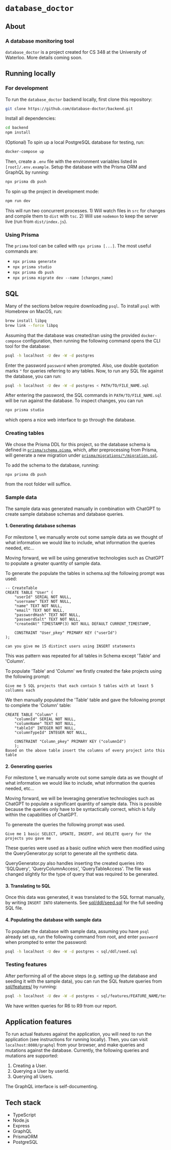 # `database_doctor`

## About

### A database monitoring tool

`database_doctor` is a project created for CS 348 at the University of Waterloo. More details coming soon.

## Running locally

### For development

To run the `database_doctor` backend locally, first clone this repository:

```bash
git clone https://github.com/database-doctor/backend.git
```

Install all dependencies:

```bash
cd backend
npm install
```

(Optional) To spin up a local PostgreSQL database for testing, run:

```bash
docker-compose up
```

Then, create a `.env` file with the environment variables listed in `[root]/.env.example`. Setup the database with the Prisma ORM and GraphQL by running:

```bash
npx prisma db push
```

To spin up the project in development mode:

```bash
npm run dev
```

This will run two concurrent processes. 1) Will watch files in `src` for changes and compile them to `dist` with `tsc`. 2) Will use `nodemon` to keep the server live (run from `dist/index.js`).

### Using Prisma

The `prisma` tool can be called with `npx prisma [...]`. The most useful commands are:

- `npx prisma generate`
- `npx prisma studio`
- `npx prisma db push`
- `npx prisma migrate dev --name [changes_name]`

## SQL

Many of the sections below require downloading `psql`. To install `psql` with Homebrew on MacOS, run:

```bash
brew install libpq
brew link --force libpq
```

Assuming that the database was created/ran using the provided `docker-compose` configuration, then running the following command opens the CLI tool for the database:

```bash
psql -h localhost -U dev -W -d postgres
```

Enter the password `password` when prompted. Also, use double quotation marks `"` for queries referring to any tables. Now, to run any SQL file against the database, you can run:

```bash
psql -h localhost -U dev -W -d postgres < PATH/TO/FILE_NAME.sql
```

After entering the password, the SQL commands in `PATH/TO/FILE_NAME.sql` will be run against the database. To inspect changes, you can run

```bash
npx prisma studio
```

which opens a nice web interface to go through the database.

### Creating tables

We chose the Prisma DDL for this project, so the database schema is defined in [`prisma/schema.pisma`](prisma/schema.prisma), which, after preprocessing from Prisma, will generate a new migration under [`prisma/migrations/*/migration.sql`](prisma/migrations).

To add the schema to the database, running:

```bash
npx prisma db push
```

from the root folder will suffice.

### Sample data

The sample data was generated manually in combination with ChatGPT to create sample database schemas and database queries.

#### 1. Generating database schemas

For milestone 1, we manually wrote out some sample data as we thought of what information we would like to include, what information the queries needed, etc...

Moving forward, we will be using generative technologies such as ChatGPT to populate a greater quantity of sample data.

To generate the populate the tables in schema.sql the following prompt was used:

    -- CreateTable
    CREATE TABLE "User" (
        "userId" SERIAL NOT NULL,
        "username" TEXT NOT NULL,
        "name" TEXT NOT NULL,
        "email" TEXT NOT NULL,
        "passwordHash" TEXT NOT NULL,
        "passwordSalt" TEXT NOT NULL,
        "createdAt" TIMESTAMP(3) NOT NULL DEFAULT CURRENT_TIMESTAMP,

        CONSTRAINT "User_pkey" PRIMARY KEY ("userId")
    );

    can you give me 15 distinct users using INSERT statements

This was pattern was repeated for all tables in Schema except 'Table' and 'Column'.

To populate 'Table' and 'Column' we firstly created the fake projects using the following prompt:

    Give me 5 SQL projects that each contain 5 tables with at least 5 collumns each

We then manually populated the 'Table' table and gave the following prompt to complete the 'Column' table:

    CREATE TABLE "Column" (
        "columnId" SERIAL NOT NULL,
        "columnName" TEXT NOT NULL,
        "tableId" INTEGER NOT NULL,
        "columnTypeId" INTEGER NOT NULL,

        CONSTRAINT "Column_pkey" PRIMARY KEY ("columnId")
        );
    Based on the above table insert the columns of every project into this table

<!-- The prompt used to generate database schemas was:

```
insert prompt here
``` -->

#### 2. Generating queries

For milestone 1, we manually wrote out some sample data as we thought of what information we would like to include, what information the queries needed, etc...

Moving forward, we will be leveraging generative technologies such as ChatGPT to populate a significant quantity of sample data. This is possible because the queries only have to be syntactically correct, which is fully within the capabilities of ChatGPT.

To genereate the queries the following prompt was used.

    Give me 1 basic SELECT, UPDATE, INSERT, and DELETE query for the projects you gave me

These queries were used as a basic outline which were then modified using the QueryGenerator.py script to generate all the synthetic data.

QueryGenerator.py also handles inserting the created queries into 'SQLQuery', 'QueryColumnAccess', 'QueryTableAccess'. The file was changed slightly for the type of query that was required to be generated.

<!-- The prompt used to generate different queries towards the schemas generated in the previous step was:

```
insert prompt here
``` -->

#### 3. Translating to SQL

Once this data was generated, it was translated to the SQL format manually, by writing `INSERT INTO` statements. See [sql/ddl/seed.sql](sql/ddl/seed.sql) for the full seeding SQL file.

#### 4. Populating the database with sample data

To populate the database with sample data, assuming you have `psql` already set up, run the following command from root, and enter `password` when prompted to enter the password:

```bash
psql -h localhost -U dev -W -d postgres < sql/ddl/seed.sql
```

### Testing features

After performing all of the above steps (e.g. setting up the database and seeding it with the sample data), you can run the SQL feature queries from [sql/features/](sql/features/) by running:

```bash
psql -h localhost -U dev -W -d postgres < sql/features/FEATURE_NAME/test.sql
```

We have written queries for R6 to R9 from our report.

## Application features

To run actual features against the application, you will need to run the application (see instructions for running locally). Then, you can visit `localhost:8080/graphql` from your browser, and make queries and mutations against the database. Currently, the following queries and mutations are supported:

1. Creating a User.
1. Querying a User by userId.
1. Querying all Users.

The GraphQL interface is self-documenting.

## Tech stack

- TypeScript
- Node.js
- Express
- GraphQL
- PrismaORM
- PostgreSQL

